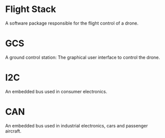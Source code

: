 # Flight Stack

A software package responsible for the flight control of a drone.

# GCS

A ground control station: The graphical user interface to control the drone.

# I2C

An embedded bus used in consumer electronics.

# CAN

An embedded bus used in industrial electronics, cars and passenger aircraft.
